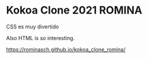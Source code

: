 # Kokoa Clone 2021 ROMINA

CSS es muy divertido

Also HTML is so interesting.

https://rominasch.github.io/kokoa_clone_romina/

